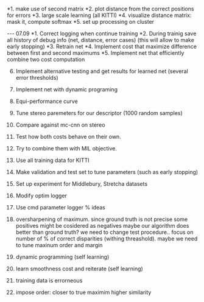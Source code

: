 *1. make use of second matrix
*2. plot distance from the correct positions for errors
*3. large scale learning (all KITTI)
*4. visualize distance matrix: mask it, compute softmax
*5. set up processing on cluster

--- 07.09
*1. Correct logging when continue training 
*2. During trainig save all history of debug info (net, distance, error cases)
   (this will allow to make early stopping)
*3. Retrain net
*4. Implement cost that maximize difference between first and second maximums
*5. Implement net that efficiently combine two cost computation

6. Implement alternative testing and get results for learned net (several error thresholds)
7. Implement net with dynamic programing



8. Equi-performance curve   
9. Tune stereo paremeters for our descriptor (1000 random samples)
10. Compare against mc-cnn on stereo
11. Test how both costs behave on their own.
12. Try to combine them with MIL objective.
13. Use all training data for KITTI
14. Make validation and test set to tune parameters (such as early stopping)
15. Set up experiment for Middlebury, Stretcha datasets
16. Modify optim logger
17. Use cmd parameter logger
% ideas
0. oversharpening of maximum. since ground truth is not precise some positives might be cosidered as negatives
   maybe our algorithm does better than ground truth?
   we need to change test procedure.. focus on number of % of correct disparities (withing threashold).
   maybe we need to tune maxinum order and margin
1. dynamic programming (self learning)
2. learn smoothness cost and reiterate (self learning)
3. training data is errorneous
5. impose order: closer to true maximim higher similarity

  

